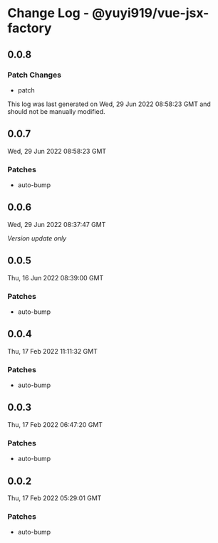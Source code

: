 # Change Log - @yuyi919/vue-jsx-factory

## 0.0.8

### Patch Changes

- patch

This log was last generated on Wed, 29 Jun 2022 08:58:23 GMT and should not be manually modified.

## 0.0.7

Wed, 29 Jun 2022 08:58:23 GMT

### Patches

- auto-bump

## 0.0.6

Wed, 29 Jun 2022 08:37:47 GMT

_Version update only_

## 0.0.5

Thu, 16 Jun 2022 08:39:00 GMT

### Patches

- auto-bump

## 0.0.4

Thu, 17 Feb 2022 11:11:32 GMT

### Patches

- auto-bump

## 0.0.3

Thu, 17 Feb 2022 06:47:20 GMT

### Patches

- auto-bump

## 0.0.2

Thu, 17 Feb 2022 05:29:01 GMT

### Patches

- auto-bump
